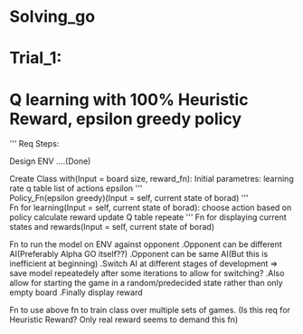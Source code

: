 # Solving_go
# Trial_1:
# Q learning with 100% Heuristic Reward, epsilon greedy policy
'''
Req Steps:

  Design ENV ....(Done)  
  
  Create Class with(Input = board size, reward_fn):
      Initial parametres:
          learning rate
          q table
          list of actions
          epsilon
'''          
      Policy_Fn(epsilon greedy)(Input = self, current state of borad)
'''      
      Fn for learning(Input = self, current state of borad):
          choose action based on policy
          calculate reward
          update Q table
          repeate
'''
      Fn for displaying current states and rewards(Input = self, current state of borad)
      
      
      
  Fn to run the model on ENV against opponent
      .Opponent can be different AI(Preferably Alpha GO itself??)
      .Opponent can be same AI(But this is inefficient at beginning)
      .Switch AI at different stages of development => save model repeatedely after some iterations to allow for switching?
      .Also allow for starting the game in a random/predecided state rather than only empty board
      .Finally display reward
      
 Fn to use above fn to train class over multiple sets of games.
 (Is this req for Heuristic Reward? Only real reward seems to demand this fn)
